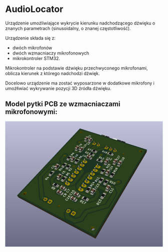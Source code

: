 # AudioLocator
Urządzenie umożliwiające wykrycie kierunku nadchodzącego dźwięku o znanych parametrach (sinusoidalny, o znanej częstotliwość).

Urządzenie składa się z:
* dwóch mikrofonów
* dwóch wzmacniaczy mikrofonowych 
* mikrokontroler STM32.

Mikrokontroler na podstawie dźwięku przechwyconego mikrofonami, oblicza kierunek z którego nadchodzi dźwięk.

Docelowo urządzenie ma zostać wyposarzone w dodatkowe mikrofony i umożłiwiać wykrywanie pozycji 3D źródła dźwięku.

## Model pytki PCB ze wzmacniaczami mikrofonowymi:
![PCB](./images/pcb.png)
